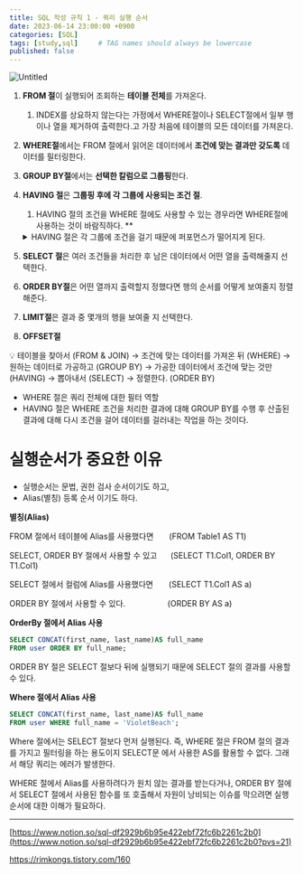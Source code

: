 ```yaml
---
title: SQL 작성 규칙 1 - 쿼리 실행 순서
date: 2023-06-14 23:00:00 +0900
categories: [SQL]
tags: [study,sql]     # TAG names should always be lowercase
published: false
---
```

![Untitled](https://s3-us-west-2.amazonaws.com/secure.notion-static.com/f1c1a6fc-e1e7-429b-8a09-e98276ca6d77/Untitled.png)

1. **FROM 절**이 실행되어 조회하는 **테이블 전체**를 가져온다. 
    1. INDEX를 상요하지 않는다는 가정에서 WHERE절이나 SELECT절에서 일부 행이나 열을 제거하여 출력한다.고 가장 처음에 테이블의 모든 데이터를 가져온다. 
2. **WHERE절**에서는 FROM 절에서 읽어온 데이터에서 **조건에 맞는 결과만 갖도록** 데이터를 필터링한다. 
3. **GROUP BY절**에서는 **선택한 칼럼으로 그룹핑**한다.
4. **HAVING 절**은 **그룹핑 후에 각 그룹에 사용되는 조건 절**. 
    1. HAVING 절의 조건을 WHERE 절에도 사용할 수 있는 경우라면 WHERE절에 사용하는 것이 바람직하다. **
    <details>
    <summary>HAVING 절은 각 그룹에 조건을 걸기 때문에 퍼포먼스가 떨어지게 된다.</summary>
    <div markdown="1">     
        
        예를 들어 MONEY > 10000은 모든 레코드에 MONEY가 10000이 넘어야 한다는 조건이다. 이는 각 그룹에 따로 거는 것보다는 WHERE절로 한번에 거는 것이 좋다. (현재는 내부적으로 Optimize 해준다.)
        
        반면, AVG(MONEY) > 10000처럼 집계함수의 경우에는 각 그룹별로 평균을 구하는 것과 전체 평균을 구하는 것은 다르게 동작하기 때문에 HAVING절을 사용해야 한다.

    </div>
    </details>
    
        
5. **SELECT 절**은 여러 조건들을 처리한 후 남은 데이터에서 어떤 열을 출력해줄지 선택한다. 
6. **ORDER BY절**은 어떤 열까지 출력할지 정했다면 행의 순서를 어떻게 보여줄지 정렬해준다.
7. **LIMIT절**은 결과 중 몇개의 행을 보여줄 지 선택한다. 
8. **OFFSET절**

<aside>
💡 테이블을 찾아서 (FROM & JOIN) → 
조건에 맞는 데이터를 가져온 뒤 (WHERE) → 
원하는 데이터로 가공하고 (GROUP BY) → 
가공한 데이터에서 조건에 맞는 것만 (HAVING) → 
뽑아내서 (SELECT) → 
정렬한다. (ORDER BY)

</aside>

- WHERE 절은 쿼리 전체에 대한 필터 역할
- HAVING 절은 WHERE 조건을 처리한 결과에 대해 GROUP BY를 수행 후 산출된 결과에 대해
다시 조건을 걸어 데이터를 걸러내는 작업을 하는 것이다.

# 실행순서가 중요한 이유

- 실행순서는 문법, 권한 검사 순서이기도 하고,
- Alias(별칭) 등록 순서 이기도 하다.

**별칭(Alias)**

FROM 절에서 테이블에 Alias를 사용했다면       (FROM Table1 AS T1)

SELECT, ORDER BY 절에서 사용할 수 있고      (SELECT T1.Col1, ORDER BY T1.Col1)

SELECT 절에서 컬럼에 Alias를 사용했다면       (SELECT T1.Col1 AS a)

ORDER BY 절에서 사용할 수 있다.                   (ORDER BY AS a)

**OrderBy 절에서 Alias 사용**

```sql
SELECT CONCAT(first_name, last_name)AS full_name
FROM user ORDER BY full_name;
```

ORDER BY 절은 SELECT 절보다 뒤에 실행되기 때문에 SELECT 절의 결과를 사용할 수 있다.

**Where 절에서 Alias 사용**

```sql
SELECT CONCAT(first_name, last_name)AS full_name
FROM user WHERE full_name = 'VioletBeach';
```

Where 절에서는 SELECT 절보다 먼저 실행된다. 즉, WHERE 절은 FROM 절의 결과를 가지고 필터링을 하는 용도이지 SELECT문 에서 사용한 AS를 활용할 수 없다. 그래서 해당 쿼리는 에러가 발생한다.

WHERE 절에서 Alias를 사용하려다가 원치 않는 결과를 받는다거나, ORDER BY 절에서 SELECT 절에서 사용된 함수를 또 호출해서 자원이 낭비되는 이슈를 막으려면 실행 순서에 대한 이해가 필요하다.

---

[https://www.notion.so/sql-df2929b6b95e422ebf72fc6b2261c2b0](https://www.notion.so/sql-df2929b6b95e422ebf72fc6b2261c2b0?pvs=21)

https://rimkongs.tistory.com/160